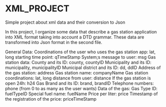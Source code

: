 # XML_PROJECT
Simple project about xml data and their conversion to Json

In this project, I organize some data that describe a gas station application into XML format taking into account a DTD grammar. These data are transformed into Json format in the
second file.

General Data:
Coordinations of the user who uses the gas station app: lat, long
starting time point: qTimeStamp
System;s message to user: msg
Gas station data:
County and its ID: county, countyID
Municipality and its ID: municipality, municipalityID
Municipal district and its ID: dd, ddID
Address of the gas station: address
Gas station name: companyName
Gas station coordinations: lat, long
distance from user: distance
If the gas station is open 24h: h24
Gas Brand and its ID: brand, brandID
Telephone numbers: phone (from 0 to as many as the user wants)
Data of the gas:
Gas Type ID: fuelTypeID
Special fuel name: fuelName
Price per liter: price
Timestamp of the registration of the price: priceTimeStamp

